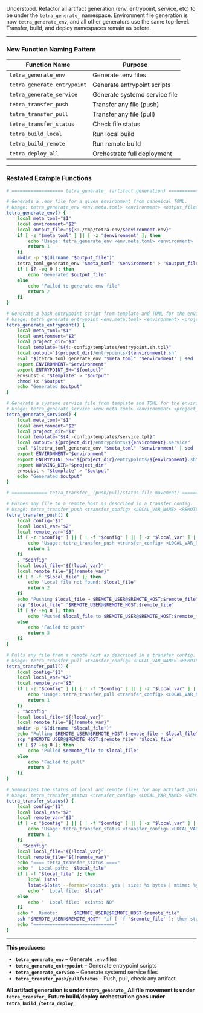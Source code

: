Understood.
Refactor all artifact generation (env, entrypoint, service, etc) to be under the `tetra_generate_` namespace.
Environment file generation is now `tetra_generate_env`, and all other generators use the same top-level.
Transfer, build, and deploy namespaces remain as before.

---

### **New Function Naming Pattern**

| Function Name               | Purpose                       |
| --------------------------- | ----------------------------- |
| `tetra_generate_env`        | Generate .env files           |
| `tetra_generate_entrypoint` | Generate entrypoint scripts   |
| `tetra_generate_service`    | Generate systemd service file |
| `tetra_transfer_push`       | Transfer any file (push)      |
| `tetra_transfer_pull`       | Transfer any file (pull)      |
| `tetra_transfer_status`     | Check file status             |
| `tetra_build_local`         | Run local build               |
| `tetra_build_remote`        | Run remote build              |
| `tetra_deploy_all`          | Orchestrate full deployment   |

---

### **Restated Example Functions**

```bash
# =================== tetra_generate_ (artifact generation) ====================

# Generate a .env file for a given environment from canonical TOML.
# Usage: tetra_generate_env <env.meta.toml> <environment> <output_file>
tetra_generate_env() {
    local meta_toml="$1"
    local environment="$2"
    local output_file="${3:-/tmp/tetra-env/$environment.env}"
    if [ -z "$meta_toml" ] || [ -z "$environment" ]; then
        echo "Usage: tetra_generate_env <env.meta.toml> <environment> [output_file]"
        return 1
    fi
    mkdir -p "$(dirname "$output_file")"
    tetra_toml_generate_env "$meta_toml" "$environment" > "$output_file"
    if [ $? -eq 0 ]; then
        echo "Generated $output_file"
    else
        echo "Failed to generate env file"
        return 2
    fi
}

# Generate a bash entrypoint script from template and TOML for the environment.
# Usage: tetra_generate_entrypoint <env.meta.toml> <environment> <project_dir> [template_file]
tetra_generate_entrypoint() {
    local meta_toml="$1"
    local environment="$2"
    local project_dir="$3"
    local template="${4:-config/templates/entrypoint.sh.tpl}"
    local output="${project_dir}/entrypoints/${environment}.sh"
    eval "$(tetra_toml_generate_env "$meta_toml" "$environment" | sed 's/^export //')"
    export ENVIRONMENT="$environment"
    export ENTRYPOINT_SH="${output}"
    envsubst < "$template" > "$output"
    chmod +x "$output"
    echo "Generated $output"
}

# Generate a systemd service file from template and TOML for the environment.
# Usage: tetra_generate_service <env.meta.toml> <environment> <project_dir> [template_file]
tetra_generate_service() {
    local meta_toml="$1"
    local environment="$2"
    local project_dir="$3"
    local template="${4:-config/templates/service.tpl}"
    local output="${project_dir}/entrypoints/${environment}.service"
    eval "$(tetra_toml_generate_env "$meta_toml" "$environment" | sed 's/^export //')"
    export ENVIRONMENT="$environment"
    export ENTRYPOINT_SH="${project_dir}/entrypoints/${environment}.sh"
    export WORKING_DIR="$project_dir"
    envsubst < "$template" > "$output"
    echo "Generated $output"
}

# ============= tetra_transfer_ (push/pull/status file movement) ===============

# Pushes any file to a remote host as described in a transfer config.
# Usage: tetra_transfer_push <transfer_config> <LOCAL_VAR_NAME> <REMOTE_VAR_NAME>
tetra_transfer_push() {
    local config="$1"
    local local_var="$2"
    local remote_var="$3"
    if [ -z "$config" ] || [ ! -f "$config" ] || [ -z "$local_var" ] || [ -z "$remote_var" ]; then
        echo "Usage: tetra_transfer_push <transfer_config> <LOCAL_VAR_NAME> <REMOTE_VAR_NAME>"
        return 1
    fi
    . "$config"
    local local_file="${!local_var}"
    local remote_file="${!remote_var}"
    if [ ! -f "$local_file" ]; then
        echo "Local file not found: $local_file"
        return 2
    fi
    echo "Pushing $local_file → $REMOTE_USER@$REMOTE_HOST:$remote_file"
    scp "$local_file" "$REMOTE_USER@$REMOTE_HOST:$remote_file"
    if [ $? -eq 0 ]; then
        echo "Pushed $local_file to $REMOTE_USER@$REMOTE_HOST:$remote_file"
    else
        echo "Failed to push"
        return 3
    fi
}

# Pulls any file from a remote host as described in a transfer config.
# Usage: tetra_transfer_pull <transfer_config> <LOCAL_VAR_NAME> <REMOTE_VAR_NAME>
tetra_transfer_pull() {
    local config="$1"
    local local_var="$2"
    local remote_var="$3"
    if [ -z "$config" ] || [ ! -f "$config" ] || [ -z "$local_var" ] || [ -z "$remote_var" ]; then
        echo "Usage: tetra_transfer_pull <transfer_config> <LOCAL_VAR_NAME> <REMOTE_VAR_NAME>"
        return 1
    fi
    . "$config"
    local local_file="${!local_var}"
    local remote_file="${!remote_var}"
    mkdir -p "$(dirname "$local_file")"
    echo "Pulling $REMOTE_USER@$REMOTE_HOST:$remote_file → $local_file"
    scp "$REMOTE_USER@$REMOTE_HOST:$remote_file" "$local_file"
    if [ $? -eq 0 ]; then
        echo "Pulled $remote_file to $local_file"
    else
        echo "Failed to pull"
        return 2
    fi
}

# Summarizes the status of local and remote files for any artifact pair.
# Usage: tetra_transfer_status <transfer_config> <LOCAL_VAR_NAME> <REMOTE_VAR_NAME>
tetra_transfer_status() {
    local config="$1"
    local local_var="$2"
    local remote_var="$3"
    if [ -z "$config" ] || [ ! -f "$config" ] || [ -z "$local_var" ] || [ -z "$remote_var" ]; then
        echo "Usage: tetra_transfer_status <transfer_config> <LOCAL_VAR_NAME> <REMOTE_VAR_NAME>"
        return 1
    fi
    . "$config"
    local local_file="${!local_var}"
    local remote_file="${!remote_var}"
    echo "==== tetra_transfer_status ===="
    echo "  Local path:  $local_file"
    if [ -f "$local_file" ]; then
        local lstat
        lstat=$(stat --format="exists: yes | size: %s bytes | mtime: %y | perms: %A" "$local_file")
        echo "  Local file:  $lstat"
    else
        echo "  Local file:  exists: NO"
    fi
    echo "  Remote:      $REMOTE_USER@$REMOTE_HOST:$remote_file"
    ssh "$REMOTE_USER@$REMOTE_HOST" "if [ -f '$remote_file' ]; then stat --format='exists: yes | size: %s bytes | mtime: %y | perms: %A' '$remote_file'; else echo 'exists: NO'; fi" 2>/dev/null | sed 's/^/  Remote file: /'
    echo "=============================="
}
```

---

**This produces:**

* **`tetra_generate_env`** – Generate `.env` files
* **`tetra_generate_entrypoint`** – Generate entrypoint scripts
* **`tetra_generate_service`** – Generate systemd service files
* **`tetra_transfer_push`/`pull`/`status`** – Push, pull, check any artifact

**All artifact generation is under `tetra_generate_`
All file movement is under `tetra_transfer_`
Future build/deploy orchestration goes under `tetra_build_`/`tetra_deploy_`**
